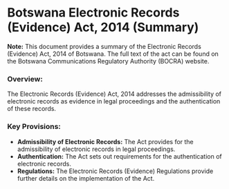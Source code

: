 # Botswana Electronic Records (Evidence) Act, 2014 (Summary)

**Note:** This document provides a summary of the Electronic Records (Evidence) Act, 2014 of Botswana. The full text of the act can be found on the Botswana Communications Regulatory Authority (BOCRA) website.

### Overview:

The Electronic Records (Evidence) Act, 2014 addresses the admissibility of electronic records as evidence in legal proceedings and the authentication of these records.

### Key Provisions:

*   **Admissibility of Electronic Records:** The Act provides for the admissibility of electronic records in legal proceedings.
*   **Authentication:** The Act sets out requirements for the authentication of electronic records.
*   **Regulations:** The Electronic Records (Evidence) Regulations provide further details on the implementation of the Act.
